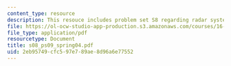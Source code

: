 ```yaml
---
content_type: resource
description: This resouce includes problem set S8 regarding radar system.
file: https://ol-ocw-studio-app-production.s3.amazonaws.com/courses/16-01-unified-engineering-i-ii-iii-iv-fall-2005-spring-2006/2eb95749cfc597e789ae8d96a6e77552_s08_ps09_spring04.pdf
file_type: application/pdf
resourcetype: Document
title: s08_ps09_spring04.pdf
uid: 2eb95749-cfc5-97e7-89ae-8d96a6e77552
---
```


